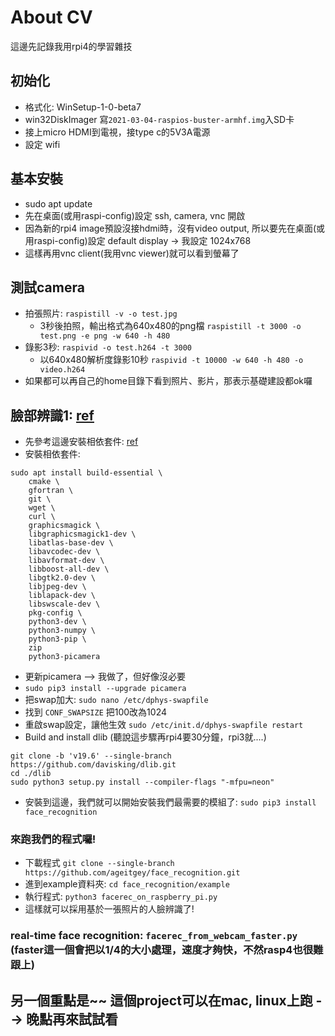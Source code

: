 # About CV

這邊先記錄我用rpi4的學習雜技

## 初始化
- 格式化: WinSetup-1-0-beta7
- win32DiskImager 寫`2021-03-04-raspios-buster-armhf.img`入SD卡
- 接上micro HDMI到電視，接type c的5V3A電源
- 設定 wifi

## 基本安裝
- sudo apt update
- 先在桌面(或用raspi-config)設定 ssh, camera, vnc 開啟
- 因為新的rpi4 image預設沒接hdmi時，沒有video output, 所以要先在桌面(或用raspi-config)設定 default display -> 我設定 1024x768
- 這樣再用vnc client(我用vnc viewer)就可以看到螢幕了

## 測試camera
- 拍張照片: `raspistill -v -o test.jpg`
  - 3秒後拍照，輸出格式為640x480的png檔 `raspistill -t 3000 -o test.png -e png -w 640 -h 480`
- 錄影3秒: `raspivid -o test.h264 -t 3000`
    - 以640x480解析度錄影10秒 `raspivid -t 10000 -w 640 -h 480 -o video.h264`
- 如果都可以再自己的home目錄下看到照片、影片，那表示基礎建設都ok囉


## 臉部辨識1: [ref](https://www.oursteam.com.tw/view-news.php?id=111)
- 先參考這邊安裝相依套件: [ref](https://gist.github.com/mrpjevans/9885e853b603ed046cbc5326b9942991)
- 安裝相依套件:
```
sudo apt install build-essential \
    cmake \
    gfortran \
    git \
    wget \
    curl \
    graphicsmagick \
    libgraphicsmagick1-dev \
    libatlas-base-dev \
    libavcodec-dev \
    libavformat-dev \
    libboost-all-dev \
    libgtk2.0-dev \
    libjpeg-dev \
    liblapack-dev \
    libswscale-dev \
    pkg-config \
    python3-dev \
    python3-numpy \
    python3-pip \
    zip
    python3-picamera
```
- 更新picamera --> 我做了，但好像沒必要
- `sudo pip3 install --upgrade picamera`
- 把swap加大: `sudo nano /etc/dphys-swapfile`
- 找到 `CONF_SWAPSIZE` 把100改為1024
- 重啟swap設定，讓他生效 `sudo /etc/init.d/dphys-swapfile restart`
- Build and install dlib (聽說這步驟再rpi4要30分鐘，rpi3就....)
```
git clone -b 'v19.6' --single-branch https://github.com/davisking/dlib.git
cd ./dlib
sudo python3 setup.py install --compiler-flags "-mfpu=neon"
```
- 安裝到這邊，我們就可以開始安裝我們最需要的模組了: `sudo pip3 install face_recognition`

### 來跑我們的程式囉!
- 下載程式 `git clone --single-branch https://github.com/ageitgey/face_recognition.git`
- 進到example資料夾: `cd face_recognition/example`
- 執行程式: `python3 facerec_on_raspberry_pi.py`
- 這樣就可以採用基於一張照片的人臉辨識了!

### real-time face recognition: `facerec_from_webcam_faster.py` (faster這一個會把以1/4的大小處理，速度才夠快，不然rasp4也很難跟上)


## 另一個重點是~~ 這個project可以在mac, linux上跑 --> 晚點再來試試看

